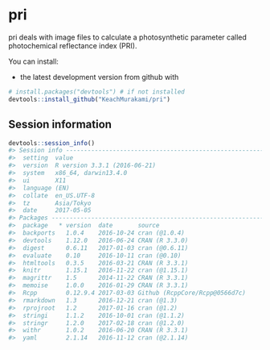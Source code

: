 <!-- README.md is generated from README.Rmd. Please edit that file -->
pri
===

pri deals with image files to calculate a photosynthetic parameter called photochemical reflectance index (PRI).

You can install:

-   the latest development version from github with

``` r
# install.packages("devtools") # if not installed
devtools::install_github("KeachMurakami/pri")
```

<!-- ## Reading -->
<!-- `gasexchangeR` implements the following verb for reading LI6xxx data: -->
<!-- * `read_licor()`: read `.txt` format data obtained by LI6xxx into data frames. -->
<!--     * warning messages usually originate from parsing procedure for the file header. -->
<!-- ```{r demo_read} -->
<!-- library(gasexchangeR) -->
<!-- sample_single <- "https://raw.githubusercontent.com/KeachMurakami/gasexchangeR/master/R/LI6400.txt" -->
<!-- sample_multi <- c("https://raw.githubusercontent.com/KeachMurakami/gasexchangeR/master/R/LI6400.txt", -->
<!--                   "https://raw.githubusercontent.com/KeachMurakami/gasexchangeR/master/R/LI6400XT.txt") -->
<!-- # simple read -->
<!-- read_licor(file = sample_single) -->
<!-- # include logs for changes in conditions -->
<!-- read_licor(file = sample_single, info_log = T) -->
<!-- # read multiple files into a data frame -->
<!-- read_licor(file = sample_multi) -->
<!-- ``` -->
<!-- ## Visualizations -->
<!-- `gasexchangeR` implements the following verbs useful for visualizations: -->
<!-- * `li_scat()`: view a relationship between variables -->
<!--     * `li_scat_light()`: -->
<!--     * `li_scat_co2()`: -->
<!--     * `li_scat_h2o()`: -->
<!--     * `li_scat_temp()`: -->
<!-- * `li_course()`: view time course of a variable -->
<!-- * `li_check()`: view primitive plots to check the environmental stability during the measurement -->
<!-- ```{r demo_plot} -->
<!-- li_scat(file = sample_multi, color = "VpdL") -->
<!-- li_course(file = sample_multi, color = "Ci") -->
<!-- ``` -->
Session information
-------------------

``` r
devtools::session_info()
#> Session info --------------------------------------------------------------
#>  setting  value                       
#>  version  R version 3.3.1 (2016-06-21)
#>  system   x86_64, darwin13.4.0        
#>  ui       X11                         
#>  language (EN)                        
#>  collate  en_US.UTF-8                 
#>  tz       Asia/Tokyo                  
#>  date     2017-05-05
#> Packages ------------------------------------------------------------------
#>  package   * version  date       source                        
#>  backports   1.0.4    2016-10-24 cran (@1.0.4)                 
#>  devtools    1.12.0   2016-06-24 CRAN (R 3.3.0)                
#>  digest      0.6.11   2017-01-03 cran (@0.6.11)                
#>  evaluate    0.10     2016-10-11 cran (@0.10)                  
#>  htmltools   0.3.5    2016-03-21 CRAN (R 3.3.1)                
#>  knitr       1.15.1   2016-11-22 cran (@1.15.1)                
#>  magrittr    1.5      2014-11-22 CRAN (R 3.3.1)                
#>  memoise     1.0.0    2016-01-29 CRAN (R 3.3.1)                
#>  Rcpp        0.12.9.4 2017-03-03 Github (RcppCore/Rcpp@0566d7c)
#>  rmarkdown   1.3      2016-12-21 cran (@1.3)                   
#>  rprojroot   1.2      2017-01-16 cran (@1.2)                   
#>  stringi     1.1.2    2016-10-01 cran (@1.1.2)                 
#>  stringr     1.2.0    2017-02-18 cran (@1.2.0)                 
#>  withr       1.0.2    2016-06-20 CRAN (R 3.3.1)                
#>  yaml        2.1.14   2016-11-12 cran (@2.1.14)
```
